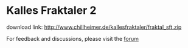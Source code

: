 # Kalles Fraktaler 2

download link: http://www.chillheimer.de/kallesfraktaler/fraktal_sft.zip

For feedback and discussions, please visit the [forum](http://www.fractalforums.com/kalles-fraktaler/)
